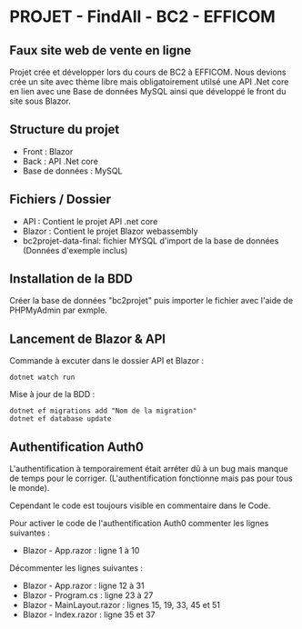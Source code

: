 # PROJET - FindAll - BC2 - EFFICOM
## Faux site web de vente en ligne

Projet crée et développer lors du cours de BC2 à EFFICOM. Nous devions crée un site avec thème libre mais obligatoirement utilsé une API .Net core en lien avec une Base de données MySQL ainsi que développé le front du site sous Blazor.

## Structure du projet

- Front : Blazor
- Back : API .Net core
- Base de données : MySQL

## Fichiers / Dossier

- API : Contient le projet API .net core
- Blazor : Contient le projet Blazor webassembly
- bc2projet-data-final: fichier MYSQL d'import de la base de données (Données d'exemple inclus)

## Installation de la BDD

Créer la base de données "bc2projet" puis importer le fichier avec l'aide de PHPMyAdmin par exmple.

## Lancement de Blazor & API

Commande à excuter dans le dossier API et Blazor :

```
dotnet watch run
```

Mise à jour de la BDD :

```
dotnet ef migrations add "Nom de la migration"
dotnet ef database update
```

## Authentification Auth0

L'authentification à temporairement était arréter dû à un bug mais manque de temps pour le corriger. (L'authentification fonctionne mais pas pour tous le monde).

Cependant le code est toujours visible en commentaire dans le Code.

Pour activer le code de l'authentification Auth0 commenter les lignes suivantes :
- Blazor - App.razor : ligne 1 à 10

Décommenter les lignes suivantes :
- Blazor - App.razor : ligne 12 à 31
- Blazor - Program.cs : ligne 23 à 27
- Blazor - MainLayout.razor : lignes 15, 19, 33, 45 et 51
- Blazor - Index.razor : ligne 35 et 37

